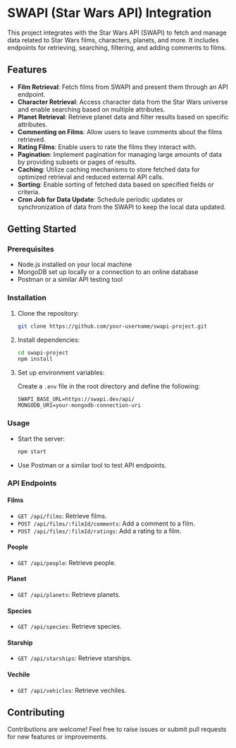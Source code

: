 # SWAPI (Star Wars API) Integration

This project integrates with the Star Wars API (SWAPI) to fetch and manage data related to Star Wars films, characters, planets, and more. It includes endpoints for retrieving, searching, filtering, and adding comments to films.


## Features

- **Film Retrieval**: Fetch films from SWAPI and present them through an API endpoint.
- **Character Retrieval**: Access character data from the Star Wars universe and enable searching based on multiple attributes.
- **Planet Retrieval**: Retrieve planet data and filter results based on specific attributes.
- **Commenting on Films**: Allow users to leave comments about the films retrieved.
- **Rating Films**: Enable users to rate the films they interact with.
- **Pagination**: Implement pagination for managing large amounts of data by providing subsets or pages of results.
- **Caching**: Utilize caching mechanisms to store fetched data for optimized retrieval and reduced external API calls.
- **Sorting**: Enable sorting of fetched data based on specified fields or criteria.
- **Cron Job for Data Update**: Schedule periodic updates or synchronization of data from the SWAPI to keep the local data updated.


## Getting Started

### Prerequisites

- Node.js installed on your local machine
- MongoDB set up locally or a connection to an online database
- Postman or a similar API testing tool

### Installation

1. Clone the repository:

    ```bash
    git clone https://github.com/your-username/swapi-project.git
    ```

2. Install dependencies:

    ```bash
    cd swapi-project
    npm install
    ```

3. Set up environment variables:

    Create a `.env` file in the root directory and define the following:

    ```plaintext
    SWAPI_BASE_URL=https://swapi.dev/api/
    MONGODB_URI=your-mongodb-connection-uri
    ```

### Usage

- Start the server:

    ```bash
    npm start
    ```

- Use Postman or a similar tool to test API endpoints.

### API Endpoints

#### Films

- `GET /api/films`: Retrieve films.
- `POST /api/films/:filmId/comments`: Add a comment to a film.
- `POST /api/films/:filmId/ratings`: Add a rating to a film.

#### People

- `GET /api/people`: Retrieve people.

#### Planet


- `GET /api/planets`: Retrieve planets.

#### Species

- `GET /api/species`: Retrieve species.

#### Starship

- `GET /api/starships`: Retrieve starships.

#### Vechile

- `GET /api/vehicles`: Retrieve vechiles.



## Contributing

Contributions are welcome! Feel free to raise issues or submit pull requests for new features or improvements.
